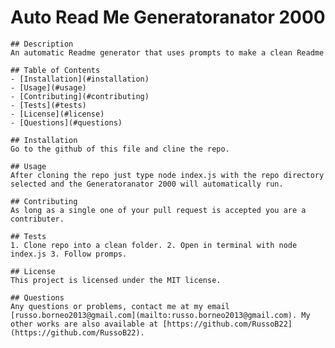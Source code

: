 # Auto Read Me Generatoranator 2000
    
    ## Description
    An automatic Readme generator that uses prompts to make a clean Readme
    
    ## Table of Contents
    - [Installation](#installation)
    - [Usage](#usage)
    - [Contributing](#contributing)
    - [Tests](#tests)
    - [License](#license)
    - [Questions](#questions)
    
    ## Installation
    Go to the github of this file and cline the repo.
    
    ## Usage
    After cloning the repo just type node index.js with the repo directory selected and the Generatoranator 2000 will automatically run.
    
    ## Contributing
    As long as a single one of your pull request is accepted you are a contributer.
    
    ## Tests
    1. Clone repo into a clean folder. 2. Open in terminal with node index.js 3. Follow promps.
    
    ## License
    This project is licensed under the MIT license.
    
    ## Questions
    Any questions or problems, contact me at my email [russo.borneo2013@gmail.com](mailto:russo.borneo2013@gmail.com). My other works are also available at [https://github.com/RussoB22](https://github.com/RussoB22).
    